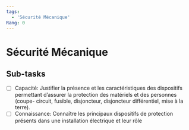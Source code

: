 ```yaml
---
tags:
  - 'Sécurité Mécanique'
Rang: 0
---
```


# Sécurité Mécanique

## Sub-tasks

- [ ] Capacité: Justifier la présence et les caractéristiques des dispositifs permettant d’assurer la protection des matériels et des personnes (coupe- circuit, fusible, disjoncteur, disjoncteur différentiel, mise à la terre).
- [ ] Connaissance: Connaître les principaux dispositifs de protection présents dans une installation électrique et leur rôle